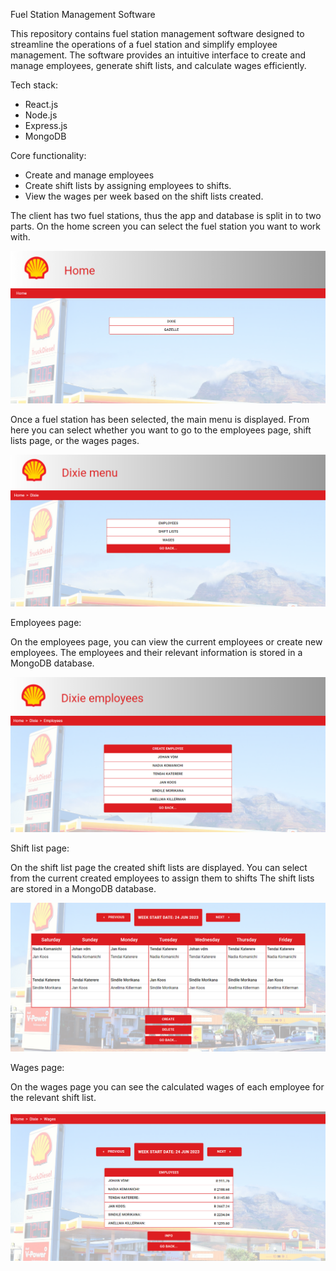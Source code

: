 Fuel Station Management Software

This repository contains fuel station management software designed to streamline the operations of a fuel station and simplify employee management. The software provides an intuitive interface to create and manage employees, generate shift lists, and calculate wages efficiently.

Tech stack:

- React.js
- Node.js
- Express.js
- MongoDB

Core functionality:

- Create and manage employees
- Create shift lists by assigning employees to shifts.
- View the wages per week based on the shift lists created. 

The client has two fuel stations, thus the app and database is split in to two parts. 
On the home screen you can select the fuel station you want to work with. 

![home-page](./frontend/src/images/FMS-Home.png)

Once a fuel station has been selected, the main menu is displayed.
From here you can select whether you want to go to the employees page, shift lists page, or the wages pages.

![menu-page](./frontend/src/images/FMS-Menu.png)

Employees page:

On the employees page, you can view the current employees or create new employees.
The employees and their relevant information is stored in a MongoDB database.  

![employee-page](./frontend/src/images/FMS-Employees.png)

Shift list page: 

On the shift list page the created shift lists are displayed. 
You can select from the current created employees to assign them to shifts
The shift lists are stored in a MongoDB database.

![shift-list-page](./frontend/src/images/FMS-Shift-lists.png)

Wages page: 
 
On the wages page you can see the calculated wages of each employee for the relevant shift list. 

![wages-page](./frontend/src/images/FMS-Wages.png)
